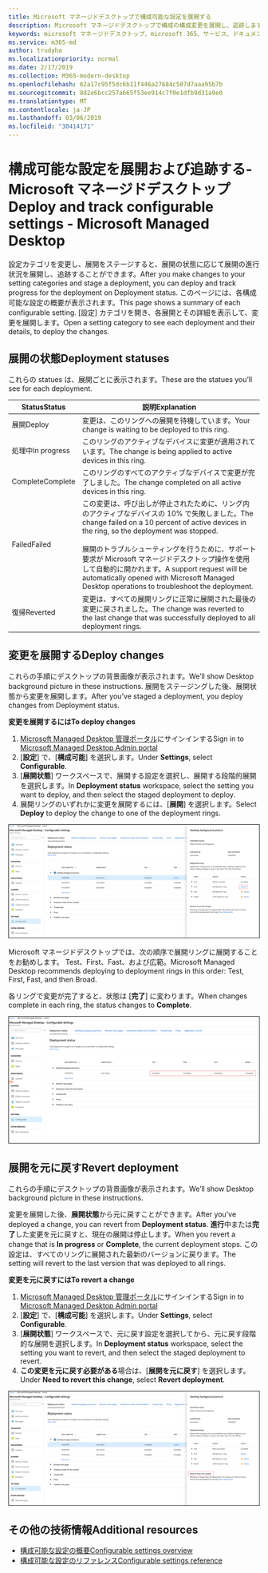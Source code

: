 ```yaml
---
title: Microsoft マネージドデスクトップで構成可能な設定を展開する
description: Microsoft マネージドデスクトップで構成の構成変更を展開し、追跡します。
keywords: microsoft マネージドデスクトップ、microsoft 365、サービス、ドキュメント、展開、段階的展開、構成可能な設定
ms.service: m365-md
author: trudyha
ms.localizationpriority: normal
ms.date: 2/17/2019
ms.collection: M365-modern-desktop
ms.openlocfilehash: 62a17c95f5dc6b11f446a27684c507d7aaa95b7b
ms.sourcegitcommit: 8d2e6bcc257a665f53ee914c7f0e1dfb9d31a9e0
ms.translationtype: MT
ms.contentlocale: ja-JP
ms.lasthandoff: 03/06/2019
ms.locfileid: "30414171"
---
```

# <a name="deploy-and-track-configurable-settings---microsoft-managed-desktop"></a><span data-ttu-id="b1f31-104">構成可能な設定を展開および追跡する-Microsoft マネージドデスクトップ</span><span class="sxs-lookup"><span data-stu-id="b1f31-104">Deploy and track configurable settings - Microsoft Managed Desktop</span></span>

<span data-ttu-id="b1f31-105">設定カテゴリを変更し、展開をステージすると、展開の状態に応じて展開の進行状況を展開し、追跡することができます。</span><span class="sxs-lookup"><span data-stu-id="b1f31-105">After you make changes to your setting categories and stage a deployment, you can deploy and track progress for the deployment on Deployment status.</span></span> <span data-ttu-id="b1f31-106">このページには、各構成可能な設定の概要が表示されます。</span><span class="sxs-lookup"><span data-stu-id="b1f31-106">This page shows a summary of each configurable setting.</span></span> <span data-ttu-id="b1f31-107">[設定] カテゴリを開き、各展開とその詳細を表示して、変更を展開します。</span><span class="sxs-lookup"><span data-stu-id="b1f31-107">Open a setting category to see each deployment and their details, to deploy the changes.</span></span> 

## <a name="deployment-statuses"></a><span data-ttu-id="b1f31-108">展開の状態</span><span class="sxs-lookup"><span data-stu-id="b1f31-108">Deployment statuses</span></span> 

<span data-ttu-id="b1f31-109">これらの statues は、展開ごとに表示されます。</span><span class="sxs-lookup"><span data-stu-id="b1f31-109">These are the statues you’ll see for each deployment.</span></span>

<span data-ttu-id="b1f31-110">Status</span><span class="sxs-lookup"><span data-stu-id="b1f31-110">Status</span></span>  | <span data-ttu-id="b1f31-111">説明</span><span class="sxs-lookup"><span data-stu-id="b1f31-111">Explanation</span></span> 
--- | --- 
<span data-ttu-id="b1f31-112">展開</span><span class="sxs-lookup"><span data-stu-id="b1f31-112">Deploy</span></span> | <span data-ttu-id="b1f31-113">変更は、このリングへの展開を待機しています。</span><span class="sxs-lookup"><span data-stu-id="b1f31-113">Your change is waiting to be deployed to this ring.</span></span>
<span data-ttu-id="b1f31-114">処理中</span><span class="sxs-lookup"><span data-stu-id="b1f31-114">In progress</span></span> | <span data-ttu-id="b1f31-115">このリングのアクティブなデバイスに変更が適用されています。</span><span class="sxs-lookup"><span data-stu-id="b1f31-115">The change is being applied to active devices in this ring.</span></span> 
<span data-ttu-id="b1f31-116">Complete</span><span class="sxs-lookup"><span data-stu-id="b1f31-116">Complete</span></span> | <span data-ttu-id="b1f31-117">このリングのすべてのアクティブなデバイスで変更が完了しました。</span><span class="sxs-lookup"><span data-stu-id="b1f31-117">The change completed on all active devices in this ring.</span></span> 
<span data-ttu-id="b1f31-118">Failed</span><span class="sxs-lookup"><span data-stu-id="b1f31-118">Failed</span></span> | <span data-ttu-id="b1f31-119">この変更は、呼び出しが停止されたために、リング内のアクティブなデバイスの 10% で失敗しました。</span><span class="sxs-lookup"><span data-stu-id="b1f31-119">The change failed on a 10 percent of active devices in the ring, so the deployment was stopped.</span></span><br><br> <span data-ttu-id="b1f31-120">展開のトラブルシューティングを行うために、サポート要求が Microsoft マネージドデスクトップ操作を使用して自動的に開かれます。</span><span class="sxs-lookup"><span data-stu-id="b1f31-120">A support request will be automatically opened with Microsoft Managed Desktop operations to troubleshoot the deployment.</span></span> 
<span data-ttu-id="b1f31-121">復帰</span><span class="sxs-lookup"><span data-stu-id="b1f31-121">Reverted</span></span> | <span data-ttu-id="b1f31-122">変更は、すべての展開リングに正常に展開された最後の変更に戻されました。</span><span class="sxs-lookup"><span data-stu-id="b1f31-122">The change was reverted to the last change that was successfully deployed to all deployment rings.</span></span>

## <a name="deploy-changes"></a><span data-ttu-id="b1f31-123">変更を展開する</span><span class="sxs-lookup"><span data-stu-id="b1f31-123">Deploy changes</span></span>

<span data-ttu-id="b1f31-124">これらの手順にデスクトップの背景画像が表示されます。</span><span class="sxs-lookup"><span data-stu-id="b1f31-124">We’ll show Desktop background picture in these instructions.</span></span> <span data-ttu-id="b1f31-125">展開をステージングした後、展開状態から変更を展開します。</span><span class="sxs-lookup"><span data-stu-id="b1f31-125">After you’ve staged a deployment, you deploy changes from Deployment status.</span></span> 

<span data-ttu-id="b1f31-126">**変更を展開するには**</span><span class="sxs-lookup"><span data-stu-id="b1f31-126">**To deploy changes**</span></span>

1. <span data-ttu-id="b1f31-127">[Microsoft Managed Desktop 管理ポータル](http://aka.ms/mwaasportal)にサインインする</span><span class="sxs-lookup"><span data-stu-id="b1f31-127">Sign in to [Microsoft Managed Desktop Admin portal](http://aka.ms/mwaasportal)</span></span>
2. <span data-ttu-id="b1f31-128">[**設定**] で、[**構成可能**] を選択します。</span><span class="sxs-lookup"><span data-stu-id="b1f31-128">Under **Settings**, select **Configurable**.</span></span>
3. <span data-ttu-id="b1f31-129">[**展開状態**] ワークスペースで、展開する設定を選択し、展開する段階的展開を選択します。</span><span class="sxs-lookup"><span data-stu-id="b1f31-129">In **Deployment status** workspace, select the setting you want to deploy, and then select the staged deployment to deploy.</span></span>
4. <span data-ttu-id="b1f31-130">展開リングのいずれかに変更を展開するには、[**展開**] を選択します。</span><span class="sxs-lookup"><span data-stu-id="b1f31-130">Select **Deploy** to deploy the change to one of the deployment rings.</span></span>

![構成可能な設定の展開状態の概要](images/deploy-cs-overview.png)

<span data-ttu-id="b1f31-132">Microsoft マネージドデスクトップでは、次の順序で展開リングに展開することをお勧めします。 Test、First、Fast、および広範。</span><span class="sxs-lookup"><span data-stu-id="b1f31-132">Microsoft Managed Desktop recommends deploying to deployment rings in this order: Test, First, Fast, and then Broad.</span></span> 

<span data-ttu-id="b1f31-133">各リングで変更が完了すると、状態は [**完了**] に変わります。</span><span class="sxs-lookup"><span data-stu-id="b1f31-133">When changes complete in each ring, the status changes to **Complete**.</span></span>

![構成可能な設定の展開の完了](images/config-setting-complete.png)

## <a name="revert-deployment"></a><span data-ttu-id="b1f31-135">展開を元に戻す</span><span class="sxs-lookup"><span data-stu-id="b1f31-135">Revert deployment</span></span>

<span data-ttu-id="b1f31-136">これらの手順にデスクトップの背景画像が表示されます。</span><span class="sxs-lookup"><span data-stu-id="b1f31-136">We’ll show Desktop background picture in these instructions.</span></span> 

<span data-ttu-id="b1f31-137">変更を展開した後、**展開状態**から元に戻すことができます。</span><span class="sxs-lookup"><span data-stu-id="b1f31-137">After you’ve deployed a change, you can revert from **Deployment status**.</span></span> <span data-ttu-id="b1f31-138">**進行**中または**完了**した変更を元に戻すと、現在の展開は停止します。</span><span class="sxs-lookup"><span data-stu-id="b1f31-138">When you revert a change that is **In progress** or **Complete**, the current deployment stops.</span></span> <span data-ttu-id="b1f31-139">この設定は、すべてのリングに展開された最新のバージョンに戻ります。</span><span class="sxs-lookup"><span data-stu-id="b1f31-139">The setting will revert to the last version that was deployed to all rings.</span></span> 

<span data-ttu-id="b1f31-140">**変更を元に戻すには**</span><span class="sxs-lookup"><span data-stu-id="b1f31-140">**To revert a change**</span></span>
1. <span data-ttu-id="b1f31-141">[Microsoft Managed Desktop 管理ポータル](http://aka.ms/mwaasportal)にサインインする</span><span class="sxs-lookup"><span data-stu-id="b1f31-141">Sign in to [Microsoft Managed Desktop Admin portal](http://aka.ms/mwaasportal)</span></span>
2. <span data-ttu-id="b1f31-142">[**設定**] で、[**構成可能**] を選択します。</span><span class="sxs-lookup"><span data-stu-id="b1f31-142">Under **Settings**, select **Configurable**.</span></span>
3. <span data-ttu-id="b1f31-143">[**展開状態**] ワークスペースで、元に戻す設定を選択してから、元に戻す段階的な展開を選択します。</span><span class="sxs-lookup"><span data-stu-id="b1f31-143">In **Deployment status** workspace, select the setting you want to revert, and then select the staged deployment to revert.</span></span>
4. <span data-ttu-id="b1f31-144">**この変更を元に戻す必要がある**場合は、[**展開を元に戻す**] を選択します。</span><span class="sxs-lookup"><span data-stu-id="b1f31-144">Under **Need to revert this change**, select **Revert deployment**.</span></span>

![構成可能な設定の展開の復元](images/config-setting-revert.png) 

## <a name="additional-resources"></a><span data-ttu-id="b1f31-146">その他の技術情報</span><span class="sxs-lookup"><span data-stu-id="b1f31-146">Additional resources</span></span>
- [<span data-ttu-id="b1f31-147">構成可能な設定の概要</span><span class="sxs-lookup"><span data-stu-id="b1f31-147">Configurable settings overview</span></span>](config-setting-overview.md)
- [<span data-ttu-id="b1f31-148">構成可能な設定のリファレンス</span><span class="sxs-lookup"><span data-stu-id="b1f31-148">Configurable settings reference</span></span>](config-setting-ref.md) 